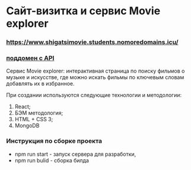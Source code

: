 # Сайт-визитка и сервис Movie explorer

### https://www.shigatsimovie.students.nomoredomains.icu/
### [поддомен с API](api.shigatsimovie.students.nomoredomains.icu/ "ссылка на поддомен с API")

Сервис Movie explorer: интерактивная страница по поиску фильмов о музыке и искусстве, где можно искать фильмы по ключевым словам добавлять их в избранное.

При создании используются следующие технологии и методологии:
1. React;
2. БЭМ методология;
3. HTML + CSS 3;
4. MongoDB

### Инструкция по сборке проекта

- npm run start - запуск сервера для разработки,
- npm run bulid - сборка билда

